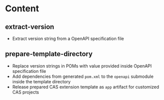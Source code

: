 # Content
## extract-version
* Extract version string from a OpenAPI specification file

## prepare-template-directory
* Replace version strings in POMs with value provided inside OpenAPI specification file
* Add dependencies from generated `pom.xml` to the `openapi` submodule inside the template directory
* Release prepared CAS extension template as `app` artifact for customized CAS projects 
